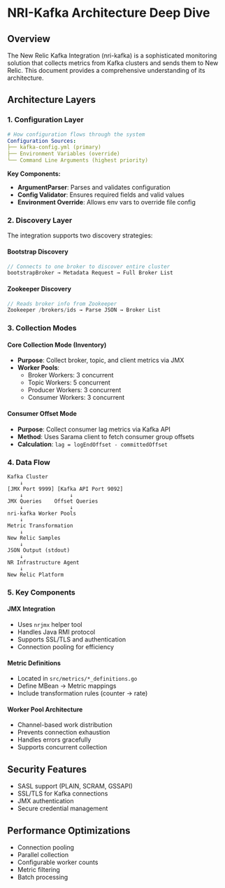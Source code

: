 # NRI-Kafka Architecture Deep Dive

## Overview
The New Relic Kafka Integration (nri-kafka) is a sophisticated monitoring solution that collects metrics from Kafka clusters and sends them to New Relic. This document provides a comprehensive understanding of its architecture.

## Architecture Layers

### 1. Configuration Layer
```yaml
# How configuration flows through the system
Configuration Sources:
├── kafka-config.yml (primary)
├── Environment Variables (override)
└── Command Line Arguments (highest priority)
```

**Key Components:**
- **ArgumentParser**: Parses and validates configuration
- **Config Validator**: Ensures required fields and valid values
- **Environment Override**: Allows env vars to override file config

### 2. Discovery Layer
The integration supports two discovery strategies:

#### Bootstrap Discovery
```go
// Connects to one broker to discover entire cluster
bootstrapBroker → Metadata Request → Full Broker List
```

#### Zookeeper Discovery
```go
// Reads broker info from Zookeeper
Zookeeper /brokers/ids → Parse JSON → Broker List
```

### 3. Collection Modes

#### Core Collection Mode (Inventory)
- **Purpose**: Collect broker, topic, and client metrics via JMX
- **Worker Pools**:
  - Broker Workers: 3 concurrent
  - Topic Workers: 5 concurrent  
  - Producer Workers: 3 concurrent
  - Consumer Workers: 3 concurrent

#### Consumer Offset Mode
- **Purpose**: Collect consumer lag metrics via Kafka API
- **Method**: Uses Sarama client to fetch consumer group offsets
- **Calculation**: `lag = logEndOffset - committedOffset`

### 4. Data Flow

```
Kafka Cluster
    ↓
[JMX Port 9999] [Kafka API Port 9092]
    ↓               ↓
JMX Queries    Offset Queries
    ↓               ↓
nri-kafka Worker Pools
    ↓
Metric Transformation
    ↓
New Relic Samples
    ↓
JSON Output (stdout)
    ↓
NR Infrastructure Agent
    ↓
New Relic Platform
```

### 5. Key Components

#### JMX Integration
- Uses `nrjmx` helper tool
- Handles Java RMI protocol
- Supports SSL/TLS and authentication
- Connection pooling for efficiency

#### Metric Definitions
- Located in `src/metrics/*_definitions.go`
- Define MBean → Metric mappings
- Include transformation rules (counter → rate)

#### Worker Pool Architecture
- Channel-based work distribution
- Prevents connection exhaustion
- Handles errors gracefully
- Supports concurrent collection

## Security Features
- SASL support (PLAIN, SCRAM, GSSAPI)
- SSL/TLS for Kafka connections
- JMX authentication
- Secure credential management

## Performance Optimizations
- Connection pooling
- Parallel collection
- Configurable worker counts
- Metric filtering
- Batch processing
